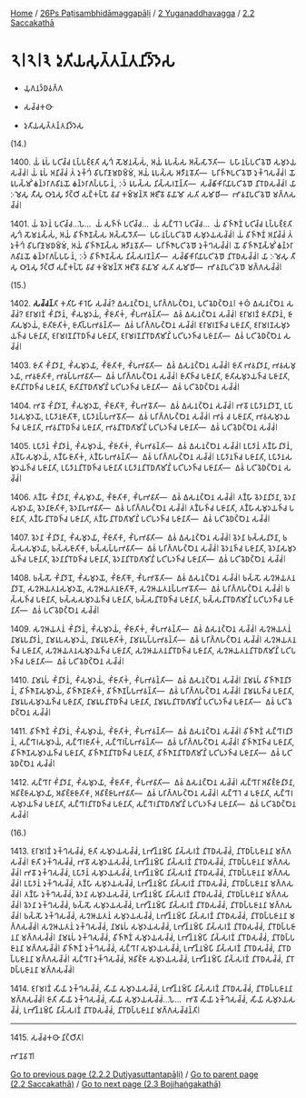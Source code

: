
[Home](/) / [26Ps Paṭisambhidāmaggapāḷi](../../../26Ps.md) / [2 Yuganaddhavagga](../../2.md) / [2.2 Saccakathā](../2.2.md)

# 𑁨𑁇𑁨𑁇𑁩 𑀤𑀼𑀢𑀺𑀬𑀲𑀼𑀢𑁆𑀢𑀦𑁆𑀢𑀦𑀺𑀤𑁆𑀤𑁂𑀲

* 𑀬𑀼𑀕𑀦𑀤𑁆𑀥𑀯𑀕𑁆𑀕

* 𑀲𑀘𑁆𑀘𑀓𑀣𑀸

* 𑀤𑀼𑀢𑀺𑀬𑀲𑀼𑀢𑁆𑀢𑀦𑁆𑀢𑀦𑀺𑀤𑁆𑀤𑁂𑀲

(14.)

1400\. 𑀬𑀁 𑀭𑀽𑀧𑀁 𑀧𑀝𑀺𑀘𑁆𑀘 𑀉𑀧𑁆𑀧𑀚𑁆𑀚𑀢𑀺 𑀲𑀼𑀔𑀁 𑀲𑁄𑀫𑀦𑀲𑁆𑀲𑀁, 𑀅𑀬𑀁 𑀭𑀽𑀧𑀲𑁆𑀲 𑀅𑀲𑁆𑀲𑀸𑀤𑁄𑀢𑀺—  𑀧𑀳𑀸𑀦𑀧𑁆𑀧𑀝𑀺𑀯𑁂𑀥𑁄 𑀲𑀫𑀼𑀤𑀬𑀲𑀘𑁆𑀘𑀁𑁇 𑀬𑀁 𑀭𑀽𑀧𑀁 𑀅𑀦𑀺𑀘𑁆𑀘𑀁 𑀢𑀁 𑀤𑀼𑀓𑁆𑀔𑀁 𑀯𑀺𑀧𑀭𑀺𑀡𑀸𑀫𑀥𑀫𑁆𑀫𑀁, 𑀅𑀬𑀁 𑀭𑀽𑀧𑀲𑁆𑀲 𑀆𑀤𑀻𑀦𑀯𑁄𑀢𑀺—  𑀧𑀭𑀺𑀜𑁆𑀜𑀸𑀧𑀝𑀺𑀯𑁂𑀥𑁄 𑀤𑀼𑀓𑁆𑀔𑀲𑀘𑁆𑀘𑀁𑁇 𑀬𑁄 𑀭𑀽𑀧𑀲𑁆𑀫𑀺𑀁 𑀙𑀦𑁆𑀤𑀭𑀸𑀕𑀯𑀺𑀦𑀬𑁄 𑀙𑀦𑁆𑀤𑀭𑀸𑀕𑀧𑁆𑀧𑀳𑀸𑀦𑀁, 𑀇𑀤𑀁 𑀭𑀽𑀧𑀲𑁆𑀲 𑀦𑀺𑀲𑁆𑀲𑀭𑀡𑀦𑁆𑀢𑀺—  𑀲𑀘𑁆𑀙𑀺𑀓𑀺𑀭𑀺𑀬𑀸𑀧𑀝𑀺𑀯𑁂𑀥𑁄 𑀦𑀺𑀭𑁄𑀥𑀲𑀘𑁆𑀘𑀁𑁇 𑀬𑀸 𑀇𑀫𑁂𑀲𑀼 𑀢𑀻𑀲𑀼 𑀞𑀸𑀦𑁂𑀲𑀼 𑀤𑀺𑀝𑁆𑀞𑀺 𑀲𑀗𑁆𑀓𑀧𑁆𑀧𑁄 𑀯𑀸𑀘𑀸 𑀓𑀫𑁆𑀫𑀦𑁆𑀢𑁄 𑀆𑀚𑀻𑀯𑁄 𑀯𑀸𑀬𑀸𑀫𑁄 𑀲𑀢𑀺 𑀲𑀫𑀸𑀥𑀺—  𑀪𑀸𑀯𑀦𑀸𑀧𑀝𑀺𑀯𑁂𑀥𑁄 𑀫𑀕𑁆𑀕𑀲𑀘𑁆𑀘𑀁𑁇

1401\. 𑀬𑀁 𑀯𑁂𑀤𑀦𑀁 𑀧𑀝𑀺𑀘𑁆𑀘…𑀧𑁂…  𑀬𑀁 𑀲𑀜𑁆𑀜𑀁 𑀧𑀝𑀺𑀘𑁆𑀘…  𑀬𑀁 𑀲𑀗𑁆𑀔𑀸𑀭𑁂 𑀧𑀝𑀺𑀘𑁆𑀘…  𑀬𑀁 𑀯𑀺𑀜𑁆𑀜𑀸𑀡𑀁 𑀧𑀝𑀺𑀘𑁆𑀘 𑀉𑀧𑁆𑀧𑀚𑁆𑀚𑀢𑀺 𑀲𑀼𑀔𑀁 𑀲𑁄𑀫𑀦𑀲𑁆𑀲𑀁, 𑀅𑀬𑀁 𑀯𑀺𑀜𑁆𑀜𑀸𑀡𑀲𑁆𑀲 𑀅𑀲𑁆𑀲𑀸𑀤𑁄𑀢𑀺—  𑀧𑀳𑀸𑀦𑀧𑁆𑀧𑀝𑀺𑀯𑁂𑀥𑁄 𑀲𑀫𑀼𑀤𑀬𑀲𑀘𑁆𑀘𑀁𑁇 𑀬𑀁 𑀯𑀺𑀜𑁆𑀜𑀸𑀡𑀁 𑀅𑀦𑀺𑀘𑁆𑀘𑀁 𑀢𑀁 𑀤𑀼𑀓𑁆𑀔𑀁 𑀯𑀺𑀧𑀭𑀺𑀡𑀸𑀫𑀥𑀫𑁆𑀫𑀁, 𑀅𑀬𑀁 𑀯𑀺𑀜𑁆𑀜𑀸𑀡𑀲𑁆𑀲 𑀆𑀤𑀻𑀦𑀯𑁄𑀢𑀺—  𑀧𑀭𑀺𑀜𑁆𑀜𑀸𑀧𑀝𑀺𑀯𑁂𑀥𑁄 𑀤𑀼𑀓𑁆𑀔𑀲𑀘𑁆𑀘𑀁𑁇 𑀬𑁄 𑀯𑀺𑀜𑁆𑀜𑀸𑀡𑀲𑁆𑀫𑀺𑀁 𑀙𑀦𑁆𑀤𑀭𑀸𑀕𑀯𑀺𑀦𑀬𑁄 𑀙𑀦𑁆𑀤𑀭𑀸𑀕𑀧𑁆𑀧𑀳𑀸𑀦𑀁, 𑀇𑀤𑀁 𑀯𑀺𑀜𑁆𑀜𑀸𑀡𑀲𑁆𑀲 𑀦𑀺𑀲𑁆𑀲𑀭𑀡𑀦𑁆𑀢𑀺—  𑀲𑀘𑁆𑀙𑀺𑀓𑀺𑀭𑀺𑀬𑀸𑀧𑀝𑀺𑀯𑁂𑀥𑁄 𑀦𑀺𑀭𑁄𑀥𑀲𑀘𑁆𑀘𑀁𑁇 𑀬𑀸 𑀇𑀫𑁂𑀲𑀼 𑀢𑀻𑀲𑀼 𑀞𑀸𑀦𑁂𑀲𑀼 𑀤𑀺𑀝𑁆𑀞𑀺 𑀲𑀗𑁆𑀓𑀧𑁆𑀧𑁄 𑀯𑀸𑀘𑀸 𑀓𑀫𑁆𑀫𑀦𑁆𑀢𑁄 𑀆𑀚𑀻𑀯𑁄 𑀯𑀸𑀬𑀸𑀫𑁄 𑀲𑀢𑀺 𑀲𑀫𑀸𑀥𑀺—  𑀪𑀸𑀯𑀦𑀸𑀧𑀝𑀺𑀯𑁂𑀥𑁄 𑀫𑀕𑁆𑀕𑀲𑀘𑁆𑀘𑀁𑁇

(15.)

1402\. **𑀲𑀘𑁆𑀘𑀦𑁆**𑀢𑀺 𑀓𑀢𑀺𑀳𑀸𑀓𑀸𑀭𑁂𑀳𑀺 𑀲𑀘𑁆𑀘𑀁? 𑀏𑀲𑀦𑀝𑁆𑀞𑁂𑀦, 𑀧𑀭𑀺𑀕𑁆𑀕𑀳𑀝𑁆𑀞𑁂𑀦, 𑀧𑀝𑀺𑀯𑁂𑀥𑀝𑁆𑀞𑁂𑀦𑁇 𑀓𑀣𑀁 𑀏𑀲𑀦𑀝𑁆𑀞𑁂𑀦 𑀲𑀘𑁆𑀘𑀁? 𑀚𑀭𑀸𑀫𑀭𑀡𑀁 𑀓𑀺𑀁𑀦𑀺𑀤𑀸𑀦𑀁, 𑀓𑀺𑀁𑀲𑀫𑀼𑀤𑀬𑀁, 𑀓𑀺𑀁𑀚𑀸𑀢𑀺𑀓𑀁, 𑀓𑀺𑀁𑀧𑀪𑀯𑀦𑁆𑀢𑀺—  𑀏𑀯𑀁 𑀏𑀲𑀦𑀝𑁆𑀞𑁂𑀦 𑀲𑀘𑁆𑀘𑀁𑁇 𑀚𑀭𑀸𑀫𑀭𑀡𑀁 𑀚𑀸𑀢𑀺𑀦𑀺𑀤𑀸𑀦𑀁, 𑀚𑀸𑀢𑀺𑀲𑀫𑀼𑀤𑀬𑀁, 𑀚𑀸𑀢𑀺𑀚𑀸𑀢𑀺𑀓𑀁, 𑀚𑀸𑀢𑀺𑀧𑁆𑀧𑀪𑀯𑀦𑁆𑀢𑀺—  𑀏𑀯𑀁 𑀧𑀭𑀺𑀕𑁆𑀕𑀳𑀝𑁆𑀞𑁂𑀦 𑀲𑀘𑁆𑀘𑀁𑁇 𑀚𑀭𑀸𑀫𑀭𑀡𑀜𑁆𑀘 𑀧𑀚𑀸𑀦𑀸𑀢𑀺, 𑀚𑀭𑀸𑀫𑀭𑀡𑀲𑀫𑀼𑀤𑀬𑀜𑁆𑀘 𑀧𑀚𑀸𑀦𑀸𑀢𑀺, 𑀚𑀭𑀸𑀫𑀭𑀡𑀦𑀺𑀭𑁄𑀥𑀜𑁆𑀘 𑀧𑀚𑀸𑀦𑀸𑀢𑀺, 𑀚𑀭𑀸𑀫𑀭𑀡𑀦𑀺𑀭𑁄𑀥𑀕𑀸𑀫𑀺𑀦𑀺𑀁 𑀧𑀝𑀺𑀧𑀤𑀜𑁆𑀘 𑀧𑀚𑀸𑀦𑀸𑀢𑀺—  𑀏𑀯𑀁 𑀧𑀝𑀺𑀯𑁂𑀥𑀝𑁆𑀞𑁂𑀦 𑀲𑀘𑁆𑀘𑀁𑁇

1403\. 𑀚𑀸𑀢𑀺 𑀓𑀺𑀁𑀦𑀺𑀤𑀸𑀦𑀸, 𑀓𑀺𑀁𑀲𑀫𑀼𑀤𑀬𑀸, 𑀓𑀺𑀁𑀚𑀸𑀢𑀺𑀓𑀸, 𑀓𑀺𑀁𑀧𑀪𑀯𑀸𑀢𑀺—  𑀏𑀯𑀁 𑀏𑀲𑀦𑀝𑁆𑀞𑁂𑀦 𑀲𑀘𑁆𑀘𑀁𑁇 𑀚𑀸𑀢𑀺 𑀪𑀯𑀦𑀺𑀤𑀸𑀦𑀸, 𑀪𑀯𑀲𑀫𑀼𑀤𑀬𑀸, 𑀪𑀯𑀚𑀸𑀢𑀺𑀓𑀸, 𑀪𑀯𑀧𑁆𑀧𑀪𑀯𑀸𑀢𑀺—  𑀏𑀯𑀁 𑀧𑀭𑀺𑀕𑁆𑀕𑀳𑀝𑁆𑀞𑁂𑀦 𑀲𑀘𑁆𑀘𑀁𑁇 𑀚𑀸𑀢𑀺𑀜𑁆𑀘 𑀧𑀚𑀸𑀦𑀸𑀢𑀺, 𑀚𑀸𑀢𑀺𑀲𑀫𑀼𑀤𑀬𑀜𑁆𑀘 𑀧𑀚𑀸𑀦𑀸𑀢𑀺, 𑀚𑀸𑀢𑀺𑀦𑀺𑀭𑁄𑀥𑀜𑁆𑀘 𑀧𑀚𑀸𑀦𑀸𑀢𑀺, 𑀚𑀸𑀢𑀺𑀦𑀺𑀭𑁄𑀥𑀕𑀸𑀫𑀺𑀦𑀺𑀁 𑀧𑀝𑀺𑀧𑀤𑀜𑁆𑀘 𑀧𑀚𑀸𑀦𑀸𑀢𑀺—  𑀏𑀯𑀁 𑀧𑀝𑀺𑀯𑁂𑀥𑀝𑁆𑀞𑁂𑀦 𑀲𑀘𑁆𑀘𑀁𑁇

1404\. 𑀪𑀯𑁄 𑀓𑀺𑀁𑀦𑀺𑀤𑀸𑀦𑁄, 𑀓𑀺𑀁𑀲𑀫𑀼𑀤𑀬𑁄, 𑀓𑀺𑀁𑀚𑀸𑀢𑀺𑀓𑁄, 𑀓𑀺𑀁𑀧𑀪𑀯𑁄𑀢𑀺—  𑀏𑀯𑀁 𑀏𑀲𑀦𑀝𑁆𑀞𑁂𑀦 𑀲𑀘𑁆𑀘𑀁𑁇 𑀪𑀯𑁄 𑀉𑀧𑀸𑀤𑀸𑀦𑀦𑀺𑀤𑀸𑀦𑁄, 𑀉𑀧𑀸𑀤𑀸𑀦𑀲𑀫𑀼𑀤𑀬𑁄, 𑀉𑀧𑀸𑀤𑀸𑀦𑀚𑀸𑀢𑀺𑀓𑁄, 𑀉𑀧𑀸𑀤𑀸𑀦𑀧𑁆𑀧𑀪𑀯𑁄𑀢𑀺—  𑀏𑀯𑀁 𑀧𑀭𑀺𑀕𑁆𑀕𑀳𑀝𑁆𑀞𑁂𑀦 𑀲𑀘𑁆𑀘𑀁𑁇 𑀪𑀯𑀁 𑀘 𑀧𑀚𑀸𑀦𑀸𑀢𑀺, 𑀪𑀯𑀲𑀫𑀼𑀤𑀬𑀜𑁆𑀘 𑀧𑀚𑀸𑀦𑀸𑀢𑀺, 𑀪𑀯𑀦𑀺𑀭𑁄𑀥𑀜𑁆𑀘 𑀧𑀚𑀸𑀦𑀸𑀢𑀺, 𑀪𑀯𑀦𑀺𑀭𑁄𑀥𑀕𑀸𑀫𑀺𑀦𑀺𑀁 𑀧𑀝𑀺𑀧𑀤𑀜𑁆𑀘 𑀧𑀚𑀸𑀦𑀸𑀢𑀺—  𑀏𑀯𑀁 𑀧𑀝𑀺𑀯𑁂𑀥𑀝𑁆𑀞𑁂𑀦 𑀲𑀘𑁆𑀘𑀁𑁇

1405\. 𑀉𑀧𑀸𑀤𑀸𑀦𑀁 𑀓𑀺𑀁𑀦𑀺𑀤𑀸𑀦𑀁, 𑀓𑀺𑀁𑀲𑀫𑀼𑀤𑀬𑀁, 𑀓𑀺𑀁𑀚𑀸𑀢𑀺𑀓𑀁, 𑀓𑀺𑀁𑀧𑀪𑀯𑀦𑁆𑀢𑀺—  𑀏𑀯𑀁 𑀏𑀲𑀦𑀝𑁆𑀞𑁂𑀦 𑀲𑀘𑁆𑀘𑀁𑁇 𑀉𑀧𑀸𑀤𑀸𑀦𑀁 𑀢𑀡𑁆𑀳𑀸𑀦𑀺𑀤𑀸𑀦𑀁, 𑀢𑀡𑁆𑀳𑀸𑀲𑀫𑀼𑀤𑀬𑀁, 𑀢𑀡𑁆𑀳𑀸𑀚𑀸𑀢𑀺𑀓𑀁, 𑀢𑀡𑁆𑀳𑀸𑀧𑀪𑀯𑀦𑁆𑀢𑀺—  𑀏𑀯𑀁 𑀧𑀭𑀺𑀕𑁆𑀕𑀳𑀝𑁆𑀞𑁂𑀦 𑀲𑀘𑁆𑀘𑀁𑁇 𑀉𑀧𑀸𑀤𑀸𑀦𑀜𑁆𑀘 𑀧𑀚𑀸𑀦𑀸𑀢𑀺, 𑀉𑀧𑀸𑀤𑀸𑀦𑀲𑀫𑀼𑀤𑀬𑀜𑁆𑀘 𑀧𑀚𑀸𑀦𑀸𑀢𑀺, 𑀉𑀧𑀸𑀤𑀸𑀦𑀦𑀺𑀭𑁄𑀥𑀜𑁆𑀘 𑀧𑀚𑀸𑀦𑀸𑀢𑀺 𑀉𑀧𑀸𑀤𑀸𑀦𑀦𑀺𑀭𑁄𑀥𑀕𑀸𑀫𑀺𑀦𑀺𑀁 𑀧𑀝𑀺𑀧𑀤𑀜𑁆𑀘 𑀧𑀚𑀸𑀦𑀸𑀢𑀺—  𑀏𑀯𑀁 𑀧𑀝𑀺𑀯𑁂𑀥𑀝𑁆𑀞𑁂𑀦 𑀲𑀘𑁆𑀘𑀁𑁇

1406\. 𑀢𑀡𑁆𑀳𑀸 𑀓𑀺𑀁𑀦𑀺𑀤𑀸𑀦𑀸, 𑀓𑀺𑀁𑀲𑀫𑀼𑀤𑀬𑀸, 𑀓𑀺𑀁𑀚𑀸𑀢𑀺𑀓𑀸, 𑀓𑀺𑀁𑀧𑀪𑀯𑀸𑀢𑀺—  𑀏𑀯𑀁 𑀏𑀲𑀦𑀝𑁆𑀞𑁂𑀦 𑀲𑀘𑁆𑀘𑀁𑁇 𑀢𑀡𑁆𑀳𑀸 𑀯𑁂𑀤𑀦𑀸𑀦𑀺𑀤𑀸𑀦𑀸, 𑀯𑁂𑀤𑀦𑀸𑀲𑀫𑀼𑀤𑀬𑀸, 𑀯𑁂𑀤𑀦𑀸𑀚𑀸𑀢𑀺𑀓𑀸, 𑀯𑁂𑀤𑀦𑀸𑀧𑀪𑀯𑀸𑀢𑀺—  𑀏𑀯𑀁 𑀧𑀭𑀺𑀕𑁆𑀕𑀳𑀝𑁆𑀞𑁂𑀦 𑀲𑀘𑁆𑀘𑀁𑁇 𑀢𑀡𑁆𑀳𑀜𑁆𑀘 𑀧𑀚𑀸𑀦𑀸𑀢𑀺, 𑀢𑀡𑁆𑀳𑀸𑀲𑀫𑀼𑀤𑀬𑀜𑁆𑀘 𑀧𑀚𑀸𑀦𑀸𑀢𑀺, 𑀢𑀡𑁆𑀳𑀸𑀦𑀺𑀭𑁄𑀥𑀜𑁆𑀘 𑀧𑀚𑀸𑀦𑀸𑀢𑀺, 𑀢𑀡𑁆𑀳𑀸𑀦𑀺𑀭𑁄𑀥𑀕𑀸𑀫𑀺𑀦𑀺𑀁 𑀧𑀝𑀺𑀧𑀤𑀜𑁆𑀘 𑀧𑀚𑀸𑀦𑀸𑀢𑀺—  𑀏𑀯𑀁 𑀧𑀝𑀺𑀯𑁂𑀥𑀝𑁆𑀞𑁂𑀦 𑀲𑀘𑁆𑀘𑀁𑁇

1407\. 𑀯𑁂𑀤𑀦𑀸 𑀓𑀺𑀁𑀦𑀺𑀤𑀸𑀦𑀸, 𑀓𑀺𑀁𑀲𑀫𑀼𑀤𑀬𑀸, 𑀓𑀺𑀁𑀚𑀸𑀢𑀺𑀓𑀸, 𑀓𑀺𑀁𑀧𑀪𑀯𑀸𑀢𑀺—  𑀏𑀯𑀁 𑀏𑀲𑀦𑀝𑁆𑀞𑁂𑀦 𑀲𑀘𑁆𑀘𑀁𑁇 𑀯𑁂𑀤𑀦𑀸 𑀨𑀲𑁆𑀲𑀦𑀺𑀤𑀸𑀦𑀸, 𑀨𑀲𑁆𑀲𑀲𑀫𑀼𑀤𑀬𑀸, 𑀨𑀲𑁆𑀲𑀚𑀸𑀢𑀺𑀓𑀸, 𑀨𑀲𑁆𑀲𑀧𑁆𑀧𑀪𑀯𑀸𑀢𑀺—  𑀏𑀯𑀁 𑀧𑀭𑀺𑀕𑁆𑀕𑀳𑀝𑁆𑀞𑁂𑀦 𑀲𑀘𑁆𑀘𑀁𑁇 𑀯𑁂𑀤𑀦𑀜𑁆𑀘 𑀧𑀚𑀸𑀦𑀸𑀢𑀺, 𑀯𑁂𑀤𑀦𑀸𑀲𑀫𑀼𑀤𑀬𑀜𑁆𑀘 𑀧𑀚𑀸𑀦𑀸𑀢𑀺, 𑀯𑁂𑀤𑀦𑀸𑀦𑀺𑀭𑁄𑀥𑀜𑁆𑀘 𑀧𑀚𑀸𑀦𑀸𑀢𑀺, 𑀯𑁂𑀤𑀦𑀸𑀦𑀺𑀭𑁄𑀥𑀕𑀸𑀫𑀺𑀦𑀺𑀁 𑀧𑀝𑀺𑀧𑀤𑀜𑁆𑀘 𑀧𑀚𑀸𑀦𑀸𑀢𑀺—  𑀏𑀯𑀁 𑀧𑀝𑀺𑀯𑁂𑀥𑀝𑁆𑀞𑁂𑀦 𑀲𑀘𑁆𑀘𑀁𑁇

1408\. 𑀨𑀲𑁆𑀲𑁄 𑀓𑀺𑀁𑀦𑀺𑀤𑀸𑀦𑁄, 𑀓𑀺𑀁𑀲𑀫𑀼𑀤𑀬𑁄, 𑀓𑀺𑀁𑀚𑀸𑀢𑀺𑀓𑁄, 𑀓𑀺𑀁𑀧𑀪𑀯𑁄𑀢𑀺—  𑀏𑀯𑀁 𑀏𑀲𑀦𑀝𑁆𑀞𑁂𑀦 𑀲𑀘𑁆𑀘𑀁𑁇 𑀨𑀲𑁆𑀲𑁄 𑀲𑀍𑀆𑀬𑀢𑀦𑀦𑀺𑀤𑀸𑀦𑁄, 𑀲𑀍𑀆𑀬𑀢𑀦𑀲𑀫𑀼𑀤𑀬𑁄, 𑀲𑀍𑀆𑀬𑀢𑀦𑀚𑀸𑀢𑀺𑀓𑁄, 𑀲𑀍𑀆𑀬𑀢𑀦𑀧𑁆𑀧𑀪𑀯𑁄𑀢𑀺—  𑀏𑀯𑀁 𑀧𑀭𑀺𑀕𑁆𑀕𑀳𑀝𑁆𑀞𑁂𑀦 𑀲𑀘𑁆𑀘𑀁𑁇 𑀨𑀲𑁆𑀲𑀜𑁆𑀘 𑀧𑀚𑀸𑀦𑀸𑀢𑀺, 𑀨𑀲𑁆𑀲𑀲𑀫𑀼𑀤𑀬𑀜𑁆𑀘 𑀧𑀚𑀸𑀦𑀸𑀢𑀺, 𑀨𑀲𑁆𑀲𑀦𑀺𑀭𑁄𑀥𑀜𑁆𑀘 𑀧𑀚𑀸𑀦𑀸𑀢𑀺, 𑀨𑀲𑁆𑀲𑀦𑀺𑀭𑁄𑀥𑀕𑀸𑀫𑀺𑀦𑀺𑀁 𑀧𑀝𑀺𑀧𑀤𑀜𑁆𑀘 𑀧𑀚𑀸𑀦𑀸𑀢𑀺—  𑀏𑀯𑀁 𑀧𑀝𑀺𑀯𑁂𑀥𑀝𑁆𑀞𑁂𑀦 𑀲𑀘𑁆𑀘𑀁𑁇

1409\. 𑀲𑀍𑀆𑀬𑀢𑀦𑀁 𑀓𑀺𑀁𑀦𑀺𑀤𑀸𑀦𑀁, 𑀓𑀺𑀁𑀲𑀫𑀼𑀤𑀬𑀁, 𑀓𑀺𑀁𑀚𑀸𑀢𑀺𑀓𑀁, 𑀓𑀺𑀁𑀧𑀪𑀯𑀦𑁆𑀢𑀺—  𑀏𑀯𑀁 𑀏𑀲𑀦𑀝𑁆𑀞𑁂𑀦 𑀲𑀘𑁆𑀘𑀁𑁇 𑀲𑀍𑀆𑀬𑀢𑀦𑀁 𑀦𑀸𑀫𑀭𑀽𑀧𑀦𑀺𑀤𑀸𑀦𑀁, 𑀦𑀸𑀫𑀭𑀽𑀧𑀲𑀫𑀼𑀤𑀬𑀁, 𑀦𑀸𑀫𑀭𑀽𑀧𑀚𑀸𑀢𑀺𑀓𑀁, 𑀦𑀸𑀫𑀭𑀽𑀧𑀧𑁆𑀧𑀪𑀯𑀦𑁆𑀢𑀺—  𑀏𑀯𑀁 𑀧𑀭𑀺𑀕𑁆𑀕𑀳𑀝𑁆𑀞𑁂𑀦 𑀲𑀘𑁆𑀘𑀁𑁇 𑀲𑀍𑀆𑀬𑀢𑀦𑀜𑁆𑀘 𑀧𑀚𑀸𑀦𑀸𑀢𑀺, 𑀲𑀍𑀆𑀬𑀢𑀦𑀲𑀫𑀼𑀤𑀬𑀜𑁆𑀘 𑀧𑀚𑀸𑀦𑀸𑀢𑀺, 𑀲𑀍𑀆𑀬𑀢𑀦𑀦𑀺𑀭𑁄𑀥𑀜𑁆𑀘 𑀧𑀚𑀸𑀦𑀸𑀢𑀺, 𑀲𑀍𑀆𑀬𑀢𑀦𑀦𑀺𑀭𑁄𑀥𑀕𑀸𑀫𑀺𑀦𑀺𑀁 𑀧𑀝𑀺𑀧𑀤𑀜𑁆𑀘 𑀧𑀚𑀸𑀦𑀸𑀢𑀺—  𑀏𑀯𑀁 𑀧𑀝𑀺𑀯𑁂𑀥𑀝𑁆𑀞𑁂𑀦 𑀲𑀘𑁆𑀘𑀁𑁇

1410\. 𑀦𑀸𑀫𑀭𑀽𑀧𑀁 𑀓𑀺𑀁𑀦𑀺𑀤𑀸𑀦𑀁, 𑀓𑀺𑀁𑀲𑀫𑀼𑀤𑀬𑀁, 𑀓𑀺𑀁𑀚𑀸𑀢𑀺𑀓𑀁, 𑀓𑀺𑀁𑀧𑀪𑀯𑀦𑁆𑀢𑀺—  𑀏𑀯𑀁 𑀏𑀲𑀦𑀝𑁆𑀞𑁂𑀦 𑀲𑀘𑁆𑀘𑀁𑁇 𑀦𑀸𑀫𑀭𑀽𑀧𑀁 𑀯𑀺𑀜𑁆𑀜𑀸𑀡𑀦𑀺𑀤𑀸𑀦𑀁, 𑀯𑀺𑀜𑁆𑀜𑀸𑀡𑀲𑀫𑀼𑀤𑀬𑀁, 𑀯𑀺𑀜𑁆𑀜𑀸𑀡𑀚𑀸𑀢𑀺𑀓𑀁, 𑀯𑀺𑀜𑁆𑀜𑀸𑀡𑀧𑁆𑀧𑀪𑀯𑀦𑁆𑀢𑀺—  𑀏𑀯𑀁 𑀧𑀭𑀺𑀕𑁆𑀕𑀳𑀝𑁆𑀞𑁂𑀦 𑀲𑀘𑁆𑀘𑀁𑁇 𑀦𑀸𑀫𑀭𑀽𑀧𑀜𑁆𑀘 𑀧𑀚𑀸𑀦𑀸𑀢𑀺, 𑀦𑀸𑀫𑀭𑀽𑀧𑀲𑀫𑀼𑀤𑀬𑀜𑁆𑀘 𑀧𑀚𑀸𑀦𑀸𑀢𑀺, 𑀦𑀸𑀫𑀭𑀽𑀧𑀦𑀺𑀭𑁄𑀥𑀜𑁆𑀘 𑀧𑀚𑀸𑀦𑀸𑀢𑀺, 𑀦𑀸𑀫𑀭𑀽𑀧𑀦𑀺𑀭𑁄𑀥𑀕𑀸𑀫𑀺𑀦𑀺𑀁 𑀧𑀝𑀺𑀧𑀤𑀜𑁆𑀘 𑀧𑀚𑀸𑀦𑀸𑀢𑀺—  𑀏𑀯𑀁 𑀧𑀝𑀺𑀯𑁂𑀥𑀝𑁆𑀞𑁂𑀦 𑀲𑀘𑁆𑀘𑀁𑁇

1411\. 𑀯𑀺𑀜𑁆𑀜𑀸𑀡𑀁 𑀓𑀺𑀁𑀦𑀺𑀤𑀸𑀦𑀁, 𑀓𑀺𑀁𑀲𑀫𑀼𑀤𑀬𑀁, 𑀓𑀺𑀁𑀚𑀸𑀢𑀺𑀓𑀁, 𑀓𑀺𑀁𑀧𑀪𑀯𑀦𑁆𑀢𑀺—  𑀏𑀯𑀁 𑀏𑀲𑀦𑀝𑁆𑀞𑁂𑀦 𑀲𑀘𑁆𑀘𑀁𑁇 𑀯𑀺𑀜𑁆𑀜𑀸𑀡𑀁 𑀲𑀗𑁆𑀔𑀸𑀭𑀦𑀺𑀤𑀸𑀦𑀁, 𑀲𑀗𑁆𑀔𑀸𑀭𑀲𑀫𑀼𑀤𑀬𑀁, 𑀲𑀗𑁆𑀔𑀸𑀭𑀚𑀸𑀢𑀺𑀓𑀁, 𑀲𑀗𑁆𑀔𑀸𑀭𑀧𑁆𑀧𑀪𑀯𑀦𑁆𑀢𑀺—  𑀏𑀯𑀁 𑀧𑀭𑀺𑀕𑁆𑀕𑀳𑀝𑁆𑀞𑁂𑀦 𑀲𑀘𑁆𑀘𑀁𑁇 𑀯𑀺𑀜𑁆𑀜𑀸𑀡𑀜𑁆𑀘 𑀧𑀚𑀸𑀦𑀸𑀢𑀺, 𑀯𑀺𑀜𑁆𑀜𑀸𑀡𑀲𑀫𑀼𑀤𑀬𑀜𑁆𑀘 𑀧𑀚𑀸𑀦𑀸𑀢𑀺, 𑀯𑀺𑀜𑁆𑀜𑀸𑀡𑀦𑀺𑀭𑁄𑀥𑀜𑁆𑀘 𑀧𑀚𑀸𑀦𑀸𑀢𑀺, 𑀯𑀺𑀜𑁆𑀜𑀸𑀡𑀦𑀺𑀭𑁄𑀥𑀕𑀸𑀫𑀺𑀦𑀺𑀁 𑀧𑀝𑀺𑀧𑀤𑀜𑁆𑀘 𑀧𑀚𑀸𑀦𑀸𑀢𑀺—  𑀏𑀯𑀁 𑀧𑀝𑀺𑀯𑁂𑀥𑀝𑁆𑀞𑁂𑀦 𑀲𑀘𑁆𑀘𑀁𑁇

1412\. 𑀲𑀗𑁆𑀔𑀸𑀭𑀸 𑀓𑀺𑀁𑀦𑀺𑀤𑀸𑀦𑀸, 𑀓𑀺𑀁𑀲𑀫𑀼𑀤𑀬𑀸, 𑀓𑀺𑀁𑀚𑀸𑀢𑀺𑀓𑀸, 𑀓𑀺𑀁𑀧𑀪𑀯𑀸𑀢𑀺—  𑀏𑀯𑀁 𑀏𑀲𑀦𑀝𑁆𑀞𑁂𑀦 𑀲𑀘𑁆𑀘𑀁𑁇 𑀲𑀗𑁆𑀔𑀸𑀭𑀸 𑀅𑀯𑀺𑀚𑁆𑀚𑀸𑀦𑀺𑀤𑀸𑀦𑀸, 𑀅𑀯𑀺𑀚𑁆𑀚𑀸𑀲𑀫𑀼𑀤𑀬𑀸, 𑀅𑀯𑀺𑀚𑁆𑀚𑀸𑀚𑀸𑀢𑀺𑀓𑀸, 𑀅𑀯𑀺𑀚𑁆𑀚𑀸𑀧𑀪𑀯𑀸𑀢𑀺—  𑀏𑀯𑀁 𑀧𑀭𑀺𑀕𑁆𑀕𑀳𑀝𑁆𑀞𑁂𑀦 𑀲𑀘𑁆𑀘𑀁𑁇 𑀲𑀗𑁆𑀔𑀸𑀭𑁂 𑀘 𑀧𑀚𑀸𑀦𑀸𑀢𑀺, 𑀲𑀗𑁆𑀔𑀸𑀭𑀲𑀫𑀼𑀤𑀬𑀜𑁆𑀘 𑀧𑀚𑀸𑀦𑀸𑀢𑀺, 𑀲𑀗𑁆𑀔𑀸𑀭𑀦𑀺𑀭𑁄𑀥𑀜𑁆𑀘 𑀧𑀚𑀸𑀦𑀸𑀢𑀺, 𑀲𑀗𑁆𑀔𑀸𑀭𑀦𑀺𑀭𑁄𑀥𑀕𑀸𑀫𑀺𑀦𑀺𑀁 𑀧𑀝𑀺𑀧𑀤𑀜𑁆𑀘 𑀧𑀚𑀸𑀦𑀸𑀢𑀺—  𑀏𑀯𑀁 𑀧𑀝𑀺𑀯𑁂𑀥𑀝𑁆𑀞𑁂𑀦 𑀲𑀘𑁆𑀘𑀁𑁇

(16.)

1413\. 𑀚𑀭𑀸𑀫𑀭𑀡𑀁 𑀤𑀼𑀓𑁆𑀔𑀲𑀘𑁆𑀘𑀁, 𑀚𑀸𑀢𑀺 𑀲𑀫𑀼𑀤𑀬𑀲𑀘𑁆𑀘𑀁, 𑀉𑀪𑀺𑀦𑁆𑀦𑀫𑁆𑀧𑀺 𑀦𑀺𑀲𑁆𑀲𑀭𑀡𑀁 𑀦𑀺𑀭𑁄𑀥𑀲𑀘𑁆𑀘𑀁, 𑀦𑀺𑀭𑁄𑀥𑀧𑁆𑀧𑀚𑀸𑀦𑀦𑀸 𑀫𑀕𑁆𑀕𑀲𑀘𑁆𑀘𑀁𑁇 𑀚𑀸𑀢𑀺 𑀤𑀼𑀓𑁆𑀔𑀲𑀘𑁆𑀘𑀁, 𑀪𑀯𑁄 𑀲𑀫𑀼𑀤𑀬𑀲𑀘𑁆𑀘𑀁, 𑀉𑀪𑀺𑀦𑁆𑀦𑀫𑁆𑀧𑀺 𑀦𑀺𑀲𑁆𑀲𑀭𑀡𑀁 𑀦𑀺𑀭𑁄𑀥𑀲𑀘𑁆𑀘𑀁, 𑀦𑀺𑀭𑁄𑀥𑀧𑁆𑀧𑀚𑀸𑀦𑀦𑀸 𑀫𑀕𑁆𑀕𑀲𑀘𑁆𑀘𑀁𑁇 𑀪𑀯𑁄 𑀤𑀼𑀓𑁆𑀔𑀲𑀘𑁆𑀘𑀁, 𑀉𑀧𑀸𑀤𑀸𑀦𑀁 𑀲𑀫𑀼𑀤𑀬𑀲𑀘𑁆𑀘𑀁, 𑀉𑀪𑀺𑀦𑁆𑀦𑀫𑁆𑀧𑀺 𑀦𑀺𑀲𑁆𑀲𑀭𑀡𑀁 𑀦𑀺𑀭𑁄𑀥𑀲𑀘𑁆𑀘𑀁, 𑀦𑀺𑀭𑁄𑀥𑀧𑁆𑀧𑀚𑀸𑀦𑀦𑀸 𑀫𑀕𑁆𑀕𑀲𑀘𑁆𑀘𑀁𑁇 𑀉𑀧𑀸𑀤𑀸𑀦𑀁 𑀤𑀼𑀓𑁆𑀔𑀲𑀘𑁆𑀘𑀁, 𑀢𑀡𑁆𑀳𑀸 𑀲𑀫𑀼𑀤𑀬𑀲𑀘𑁆𑀘𑀁, 𑀉𑀪𑀺𑀦𑁆𑀦𑀫𑁆𑀧𑀺 𑀦𑀺𑀲𑁆𑀲𑀭𑀡𑀁 𑀦𑀺𑀭𑁄𑀥𑀲𑀘𑁆𑀘𑀁, 𑀦𑀺𑀭𑁄𑀥𑀧𑁆𑀧𑀚𑀸𑀦𑀦𑀸 𑀫𑀕𑁆𑀕𑀲𑀘𑁆𑀘𑀁𑁇 𑀢𑀡𑁆𑀳𑀸 𑀤𑀼𑀓𑁆𑀔𑀲𑀘𑁆𑀘𑀁, 𑀯𑁂𑀤𑀦𑀸 𑀲𑀫𑀼𑀤𑀬𑀲𑀘𑁆𑀘𑀁, 𑀉𑀪𑀺𑀦𑁆𑀦𑀫𑁆𑀧𑀺 𑀦𑀺𑀲𑁆𑀲𑀭𑀡𑀁 𑀦𑀺𑀭𑁄𑀥𑀲𑀘𑁆𑀘𑀁, 𑀦𑀺𑀭𑁄𑀥𑀧𑁆𑀧𑀚𑀸𑀦𑀦𑀸 𑀫𑀕𑁆𑀕𑀲𑀘𑁆𑀘𑀁𑁇 𑀯𑁂𑀤𑀦𑀸 𑀤𑀼𑀓𑁆𑀔𑀲𑀘𑁆𑀘𑀁, 𑀨𑀲𑁆𑀲𑁄 𑀲𑀫𑀼𑀤𑀬𑀲𑀘𑁆𑀘𑀁, 𑀉𑀪𑀺𑀦𑁆𑀦𑀫𑁆𑀧𑀺 𑀦𑀺𑀲𑁆𑀲𑀭𑀡𑀁 𑀦𑀺𑀭𑁄𑀥𑀲𑀘𑁆𑀘𑀁, 𑀦𑀺𑀭𑁄𑀥𑀧𑁆𑀧𑀚𑀸𑀦𑀦𑀸 𑀫𑀕𑁆𑀕𑀲𑀘𑁆𑀘𑀁𑁇 𑀨𑀲𑁆𑀲𑁄 𑀤𑀼𑀓𑁆𑀔𑀲𑀘𑁆𑀘𑀁, 𑀲𑀍𑀆𑀬𑀢𑀦𑀁 𑀲𑀫𑀼𑀤𑀬𑀲𑀘𑁆𑀘𑀁, 𑀉𑀪𑀺𑀦𑁆𑀦𑀫𑁆𑀧𑀺 𑀦𑀺𑀲𑁆𑀲𑀭𑀡𑀁 𑀦𑀺𑀭𑁄𑀥𑀲𑀘𑁆𑀘𑀁, 𑀦𑀺𑀭𑁄𑀥𑀧𑁆𑀧𑀚𑀸𑀦𑀦𑀸 𑀫𑀕𑁆𑀕𑀲𑀘𑁆𑀘𑀁𑁇 𑀲𑀍𑀆𑀬𑀢𑀦𑀁 𑀤𑀼𑀓𑁆𑀔𑀲𑀘𑁆𑀘𑀁, 𑀦𑀸𑀫𑀭𑀽𑀧𑀁 𑀲𑀫𑀼𑀤𑀬𑀲𑀘𑁆𑀘𑀁, 𑀉𑀪𑀺𑀦𑁆𑀦𑀫𑁆𑀧𑀺 𑀦𑀺𑀲𑁆𑀲𑀭𑀡𑀁 𑀦𑀺𑀭𑁄𑀥𑀲𑀘𑁆𑀘𑀁, 𑀦𑀺𑀭𑁄𑀥𑀧𑁆𑀧𑀚𑀸𑀦𑀦𑀸 𑀫𑀕𑁆𑀕𑀲𑀘𑁆𑀘𑀁𑁇 𑀦𑀸𑀫𑀭𑀽𑀧𑀁 𑀤𑀼𑀓𑁆𑀔𑀲𑀘𑁆𑀘𑀁, 𑀯𑀺𑀜𑁆𑀜𑀸𑀡𑀁 𑀲𑀫𑀼𑀤𑀬𑀲𑀘𑁆𑀘𑀁, 𑀉𑀪𑀺𑀦𑁆𑀦𑀫𑁆𑀧𑀺 𑀦𑀺𑀲𑁆𑀲𑀭𑀡𑀁 𑀦𑀺𑀭𑁄𑀥𑀲𑀘𑁆𑀘𑀁, 𑀦𑀺𑀭𑁄𑀥𑀧𑁆𑀧𑀚𑀸𑀦𑀦𑀸 𑀫𑀕𑁆𑀕𑀲𑀘𑁆𑀘𑀁𑁇 𑀯𑀺𑀜𑁆𑀜𑀸𑀡𑀁 𑀤𑀼𑀓𑁆𑀔𑀲𑀘𑁆𑀘𑀁, 𑀲𑀗𑁆𑀔𑀸𑀭𑀸 𑀲𑀫𑀼𑀤𑀬𑀲𑀘𑁆𑀘𑀁, 𑀉𑀪𑀺𑀦𑁆𑀦𑀫𑁆𑀧𑀺 𑀦𑀺𑀲𑁆𑀲𑀭𑀡𑀁 𑀦𑀺𑀭𑁄𑀥𑀲𑀘𑁆𑀘𑀁, 𑀦𑀺𑀭𑁄𑀥𑀧𑁆𑀧𑀚𑀸𑀦𑀦𑀸 𑀫𑀕𑁆𑀕𑀲𑀘𑁆𑀘𑀁𑁇 𑀲𑀗𑁆𑀔𑀸𑀭𑀸 𑀤𑀼𑀓𑁆𑀔𑀲𑀘𑁆𑀘𑀁, 𑀅𑀯𑀺𑀚𑁆𑀚𑀸 𑀲𑀫𑀼𑀤𑀬𑀲𑀘𑁆𑀘𑀁, 𑀉𑀪𑀺𑀦𑁆𑀦𑀫𑁆𑀧𑀺 𑀦𑀺𑀲𑁆𑀲𑀭𑀡𑀁 𑀦𑀺𑀭𑁄𑀥𑀲𑀘𑁆𑀘𑀁, 𑀦𑀺𑀭𑁄𑀥𑀧𑁆𑀧𑀚𑀸𑀦𑀦𑀸 𑀫𑀕𑁆𑀕𑀲𑀘𑁆𑀘𑀁𑁇

1414\. 𑀚𑀭𑀸𑀫𑀭𑀡𑀁 𑀲𑀺𑀬𑀸 𑀤𑀼𑀓𑁆𑀔𑀲𑀘𑁆𑀘𑀁, 𑀲𑀺𑀬𑀸 𑀲𑀫𑀼𑀤𑀬𑀲𑀘𑁆𑀘𑀁, 𑀉𑀪𑀺𑀦𑁆𑀦𑀫𑁆𑀧𑀺 𑀦𑀺𑀲𑁆𑀲𑀭𑀡𑀁 𑀦𑀺𑀭𑁄𑀥𑀲𑀘𑁆𑀘𑀁, 𑀦𑀺𑀭𑁄𑀥𑀧𑁆𑀧𑀚𑀸𑀦𑀦𑀸 𑀫𑀕𑁆𑀕𑀲𑀘𑁆𑀘𑀁𑁇 𑀚𑀸𑀢𑀺 𑀲𑀺𑀬𑀸 𑀤𑀼𑀓𑁆𑀔𑀲𑀘𑁆𑀘𑀁, 𑀲𑀺𑀬𑀸 𑀲𑀫𑀼𑀤𑀬𑀲𑀘𑁆𑀘𑀁…𑀧𑁂…  𑀪𑀯𑁄 𑀲𑀺𑀬𑀸 𑀤𑀼𑀓𑁆𑀔𑀲𑀘𑁆𑀘𑀁, 𑀲𑀺𑀬𑀸 𑀲𑀫𑀼𑀤𑀬𑀲𑀘𑁆𑀘𑀁, 𑀉𑀪𑀺𑀦𑁆𑀦𑀫𑁆𑀧𑀺 𑀦𑀺𑀲𑁆𑀲𑀭𑀡𑀁 𑀦𑀺𑀭𑁄𑀥𑀲𑀘𑁆𑀘𑀁, 𑀦𑀺𑀭𑁄𑀥𑀧𑁆𑀧𑀚𑀸𑀦𑀦𑀸 𑀫𑀕𑁆𑀕𑀲𑀘𑁆𑀘𑀦𑁆𑀢𑀺𑁇

---

1415\. 𑀲𑀘𑁆𑀘𑀓𑀣𑀸 𑀦𑀺𑀝𑁆𑀞𑀺𑀢𑀸𑁇

  
𑀪𑀸𑀡𑀯𑀸𑀭𑁄𑁇



[Go to previous page (2.2.2 Dutiyasuttantapāḷi)](2.2.2.md) / [Go to parent page (2.2 Saccakathā)](../2.2.md) / [Go to next page (2.3 Bojjhaṅgakathā)](../2.3.md)


